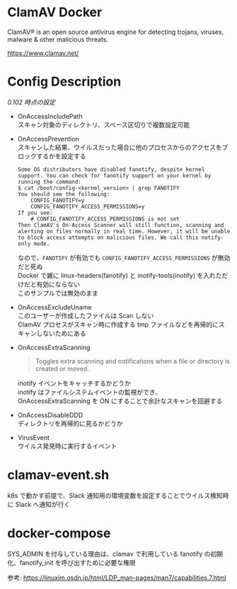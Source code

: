 # ClamAV Docker

ClamAV® is an open source antivirus engine for detecting trojans, viruses, malware & other malicious threats.

https://www.clamav.net/

# Config Description

*0.102 時点の設定*

- OnAccessIncludePath  
スキャン対象のディレクトリ、スペース区切りで複数設定可能
- OnAccessPrevention  
スキャンした結果、ウイルスだった場合に他のプロセスからのアクセスをブロックするかを設定する  
  ```
  Some OS distributors have disabled fanotify, despite kernel support. You can check for fanotify support on your kernel by running the command:
  $ cat /boot/config-<kernel_version> | grep FANOTIFY
  You should see the following:
      CONFIG_FANOTIFY=y
      CONFIG_FANOTIFY_ACCESS_PERMISSIONS=y
  If you see:
      # CONFIG_FANOTIFY_ACCESS_PERMISSIONS is not set
  Then ClamAV's On-Access Scanner will still function, scanning and alerting on files normally in real time. However, it will be unable to block access attempts on malicious files. We call this notify-only mode.
  ```
  なので、`FANOTIFY` が有効でも `CONFIG_FANOTIFY_ACCESS_PERMISSIONS` が無効だと死ぬ  
  Docker で雑に linux-headers(fanotify) と inotify-tools(inotify) を入れただけだと有効にならない  
  このサンプルでは無効のまま
- OnAccessExcludeUname  
このユーザーが作成したファイルは Scan しない  
ClamAV プロセスがスキャン時に作成する tmp ファイルなどを再帰的にスキャンしないためにある
- OnAccessExtraScanning  
  > Toggles extra scanning and notifications when a file or directory is created or moved.  
  
  inotify イベントをキャッチするかどうか  
  inotify はファイルシステムイベントの監視ができ、OnAccessExtraScanning を ON にすることで余計なスキャンを回避する
- OnAccessDisableDDD  
ディレクトリを再帰的に見るかどうか
- VirusEvent  
ウイルス発見時に実行するイベント

# clamav-event.sh

k8s で動かす前提で、Slack 通知用の環境変数を設定することでウイルス検知時に Slack へ通知が行く

# docker-compose

SYS_ADMIN を付与している理由は、clamav で利用している fanotify の初期化、fanotify_init を呼び出すために必要な権限

参考: https://linuxjm.osdn.jp/html/LDP_man-pages/man7/capabilities.7.html
